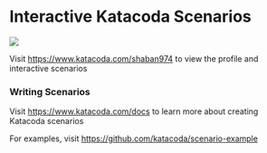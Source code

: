 # Interactive Katacoda Scenarios

[![](http://shields.katacoda.com/katacoda/shaban974/count.svg)](https://www.katacoda.com/shaban974 "Get your profile on Katacoda.com")

Visit https://www.katacoda.com/shaban974 to view the profile and interactive scenarios

### Writing Scenarios
Visit https://www.katacoda.com/docs to learn more about creating Katacoda scenarios

For examples, visit https://github.com/katacoda/scenario-example
